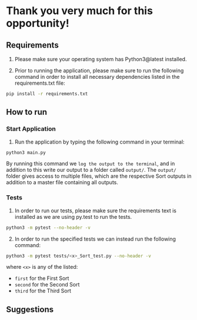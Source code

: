 # Thank you very much for this opportunity!
## Requirements

1. Please make sure your operating system has Python3@latest installed.

2. Prior to running the application, please make sure to run the following command in order to install all necessary dependencies listed in the requirements.txt file:

```zsh
pip install -r requirements.txt
```

## How to run
### Start Application

1. Run the application by typing the following command in your terminal:

```zsh
python3 main.py
```

By running this command we `log the output to the terminal`, and in addition to this write our output to a folder called `output/`. The `output/` folder gives access to multiple files, which are the respective Sort outputs in addition to a master file containing all outputs.

### Tests

1. In order to run our tests, please make sure the requirements text is installed as we are using py.test to run the tests.

```zsh 
python3 -m pytest --no-header -v
```

2.  In order to run the specified tests we can instead run the following command:

```zsh
python3 -m pytest tests/<x>_Sort_test.py --no-header -v
```

where `<x>` is any of the listed:

- `first` for the First Sort
- `second` for the Second Sort
- `third` for the Third Sort

## Suggestions